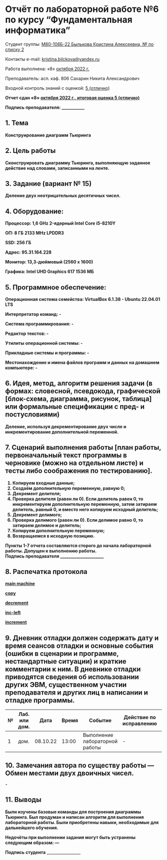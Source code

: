 # Отчёт по лабораторной работе №6 по курсу “Фундаментальная информатика”

</b>Студент группы:</b> <ins>М80-108Б-22 Былькова Кристина Алексеевна, № по списку 2<ins>

</b>Контакты e-mail:</b> <ins>kristina.bilckova@yandex.ru<ins>

</b>Работа выполнена:</b> «8» <ins>октября<ins> <ins>2022<ins> г.

</b>Преподаватель:</b> </ins>асп. каф. 806 Сахарин Никита Александрович</ins>

</b>Входной контроль знаний с оценкой:</b> <ins>5 (отлично)</ins>

<b>Отчет сдан<b> «8» <ins>октября<ins> <ins>2022<ins> г., <b>итоговая оценка</b> <ins>5 (отлично)</ins>

<b>Подпись преподавателя:</b> ___________


## 1. Тема
Конструирование диаграмм Тьюринга
## 2. Цель работы
Сконструировать диаграмму Тьюринга, выполняющую заданное действие над словами, записанными на ленте.
## 3. Задание (вариант № 15)
Деление двух неотрицательных десятичных чисел.
## 4. Оборудование:
<b>Процессор</b>: 1,6 GHz 2-ядерный Intel Core i5-8210Y

<b>ОП</b>: 8 ГБ 2133 MHz LPDDR3

<b>SSD</b>: 256 ГБ  

<b>Адрес</b>: 95.31.164.228 

<b>Монитор</b>: 13,3-дюймовый (2560 х 1600)

<b>Графика</b>: Intel UHD Graphics 617 1536 МБ

## 5. Программное обеспечение:
<b>Операционная система семейства:</b> VirtualBox 6.1.38 - Ubuntu 22.04.01 LTS

<b>Интерпретатор команд:</b> -

<b>Система программирования:</b> -

<b>Редактор текстов:</b> -

<b>Утилиты операционной системы:</b> -

<b>Прикладные системы и программы:</b> -

<b>Местонахождение и имена файлов программ и данных на домашнем компьютере:</b> -

## 6. Идея, метод, алгоритм решения задачи (в формах: словесной, псевдокода, графической [блок-схема, диаграмма, рисунок, таблица] или формальные спецификации с пред- и постусловиями)
Деление, используя декрементирование двух числе и инкрементирование дополнительной переменной.
## 7. Сценарий выполнения работы [план работы, первоначальный текст программы в черновике (можно на отдельном листе) и тесты либо соображения по тестированию]. 
1. Копируем входные данные;
2. Создаём дополнительную переменную, равную 0;
3. Декремент делителя;
4. Проверка делителя (равен ли 0). Если делитель равен 0, то инкрементируем дополнительную переменную, затем затираем делитель, равный 0, и вместо него копируем исходный делитель;
5. Декремент делимого;
6. Проверка делимого (равен ли 0). Если делимое равно 0, то затираем делимое и делитель;
7. Копируем дополнительную переменную;
8. Возвращаемся в исходную позицию.

Пункты 1-7 отчета составляются сторого до начала лабораторной работы.
Допущен к выполнению работы.  
Подпись преподавателя _____________________
## 8. Распечатка протокола 

[main machine](https://github.com/mai-806-1st-year/fundamentals-of-computer-science-kr1st1na0/blob/5ddd62f0cda42922e0baa9d58553c160210636c0/lab6/main-machine.png)

[copy](https://github.com/mai-806-1st-year/fundamentals-of-computer-science-kr1st1na0/blob/5ddd62f0cda42922e0baa9d58553c160210636c0/lab6/copy.png)

[decrement](https://github.com/mai-806-1st-year/fundamentals-of-computer-science-kr1st1na0/blob/5ddd62f0cda42922e0baa9d58553c160210636c0/lab6/decrement.png)

[inc-left](https://github.com/mai-806-1st-year/fundamentals-of-computer-science-kr1st1na0/blob/5ddd62f0cda42922e0baa9d58553c160210636c0/lab6/inc-left.png)

[increment](https://github.com/mai-806-1st-year/fundamentals-of-computer-science-kr1st1na0/blob/5ddd62f0cda42922e0baa9d58553c160210636c0/lab6/increment.png)

## 9. Дневник отладки должен содержать дату и время сеансов отладки и основные события (ошибки в сценарии и программе, нестандартные ситуации) и краткие комментарии к ним. В дневнике отладки приводятся сведения об использовании других ЭВМ, существенном участии преподавателя и других лиц в написании и отладке программы.

| № |  Лаб. или дом. | Дата | Время | Событие | Действие по исправлению | Примечание |
| ------ | ------ | ------ | ------ | ------ | ------ | ------ |
| 1 | дом. | 08.10.22 | 13:00 | Выполнение лабораторной работы | - | - |
## 10. Замечания автора по существу работы — Обмен местами двух двоичных чисел.
```
-
```
## 11. Выводы
Были изучены базовые команды для построения диаграммы Тьюринга. Был продуман и написан алгоритм для выполнения лабораторной работы. Были приобретены навыки, необходимые для дальнейшего обучения.

Недочёты при выполнении задания могут быть устранены следующим образом: —

</b>Подпись студента</b> _________________



